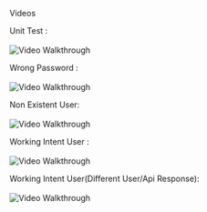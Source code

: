 Videos

Unit Test : 
<br>
<br>
<img src='http://g.recordit.co/JltUqnRKUj.gif' title='Video Walkthrough' width='' alt='Video Walkthrough' />

Wrong Password :
<br>
<br>
<img src='https://recordit.co/jgnNifpnc4.gif' title='Video Walkthrough' width='' alt='Video Walkthrough' />

Non Existent User: 
<br>
<br>
<img src='https://recordit.co/nMSYfN5Nxf.gif' title='Video Walkthrough' width='' alt='Video Walkthrough' />

Working Intent User : 
<br>
<br>
<img src='https://recordit.co/se6En0yUwo.gif' title='Video Walkthrough' width='' alt='Video Walkthrough' />


Working Intent User(Different User/Api Response):
<br>
<br>
<img src='https://recordit.co/8mQUghjHvl.gif' title='Video Walkthrough' width='' alt='Video Walkthrough' />
